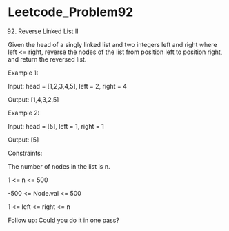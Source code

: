 # Leetcode_Problem92




92. Reverse Linked List II


Given the head of a singly linked list and two integers left and right where left <= right, reverse the nodes of the list from position left to position right, and return the reversed list.

 

Example 1:


Input: head = [1,2,3,4,5], left = 2, right = 4



Output: [1,4,3,2,5]




Example 2:



Input: head = [5], left = 1, right = 1




Output: [5]
 



Constraints:




The number of nodes in the list is n.




1 <= n <= 500




-500 <= Node.val <= 500




1 <= left <= right <= n
 






Follow up: Could you do it in one pass?

